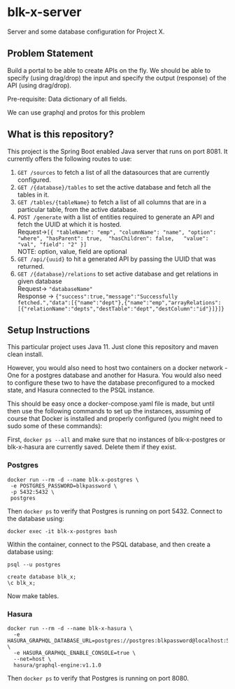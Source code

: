 # blk-x-server
Server and some database configuration for Project X.

## Problem Statement

Build a portal to be able to create APIs on the fly. We should be able to specify (using drag/drop) the input and specify the output (response) of the API (using drag/drop).

Pre-requisite: Data dictionary of all fields.

We can use graphql and protos for this problem

## What is this repository?

This project is the Spring Boot enabled Java server that runs on port 8081. It currently offers the following routes to use:

1. ```GET /sources``` to fetch a list of all the datasources that are currently configured.
1. ```GET /{database}/tables``` to set the active database and fetch all the tables in it.
1. ```GET /tables/{tableName}```  to fetch a list of all columns that are in a particular table, from the active database.
1. ```POST /generate``` with a list of entities required to generate an API and fetch the UUID at which it is hosted.   
Request->```[{ "tableName": "emp", "columnName": "name", "option": "where", "hasParent": true,	"hasChildren": false,	"value": "val", "field": "2" }]```  
NOTE: option, value, field are optional
1. ```GET /api/{uuid}``` to hit a generated API by passing the UUID that was returned.
1. ```GET /{database}/relations``` to set active database and get relations in given database    
                 Request-> ```"databaseName"```   
                 Response -> ```{"success":true,"message":"Successfully fetched.","data":[{"name":"dept"},{"name":"emp","arrayRelations":[{"relationName":"depts","destTable":"dept","destColumn":"id"}]}]}```

## Setup Instructions

This particular project uses Java 11. Just clone this repository and maven clean install.

However, you would also need to host two containers on a docker network - One for a postgres database and another for Hasura. You would also need to configure these two to have the database preconfigured to a mocked state, and Hasura connected to the PSQL instance.

This should be easy once a docker-compose.yaml file is made, but until then use the following commands to set up the instances, assuming of course that Docker is installed and properly configured (you might need to sudo some of these commands):

First, ```docker ps --all``` and make sure that no instances of blk-x-postgres or blk-x-hasura are currently saved. Delete them if they exist.

### Postgres

 ```shell script
docker run --rm -d --name blk-x-postgres \
  -e POSTGRES_PASSWORD=blkpassword \
  -p 5432:5432 \
  postgres
```

Then ```docker ps``` to verify that Postgres is running on port 5432.
Connect to the database using:

```shell script
docker exec -it blk-x-postgres bash
```

Within the container, connect to the PSQL database, and then create a database using:
```shell script
psql --u postgres
```

```postgresql
create database blk_x;
\c blk_x;
```

Now make tables.

### Hasura

```shell script
docker run --rm -d --name blk-x-hasura \
  -e HASURA_GRAPHQL_DATABASE_URL=postgres://postgres:blkpassword@localhost:5432/blk_x \
  -e HASURA_GRAPHQL_ENABLE_CONSOLE=true \
  --net=host \
  hasura/graphql-engine:v1.1.0
```

Then ```docker ps``` to verify that Postgres is running on port 8080.
